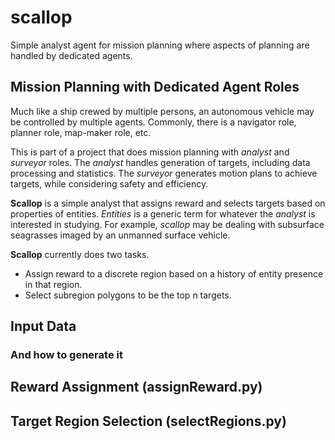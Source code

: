 # scallop
Simple analyst agent for mission planning where aspects of planning are handled by dedicated agents.

## Mission Planning with Dedicated Agent Roles

Much like a ship crewed by multiple persons, an autonomous vehicle may be controlled by multiple agents.
Commonly, there is a navigator role, planner role, map-maker role, etc. 

This is part of a project that does mission planning with _analyst_ and _surveyor_ roles.
The _analyst_ handles generation of targets, including data processing and statistics. 
The _surveyor_ generates motion plans to achieve targets, while considering safety and efficiency. 

**Scallop** is a simple analyst that assigns reward and selects targets based on properties of entities.
_Entities_ is a generic term for whatever the _analyst_ is interested in studying.
For example, _scallop_ may be dealing with subsurface seagrasses imaged by an unmanned surface vehicle.

**Scallop** currently does two tasks.
- Assign reward to a discrete region based on a history of entity presence in that region.
- Select subregion polygons to be the top n targets.


## Input Data
### And how to generate it


## Reward Assignment (assignReward.py)


## Target Region Selection (selectRegions.py)
